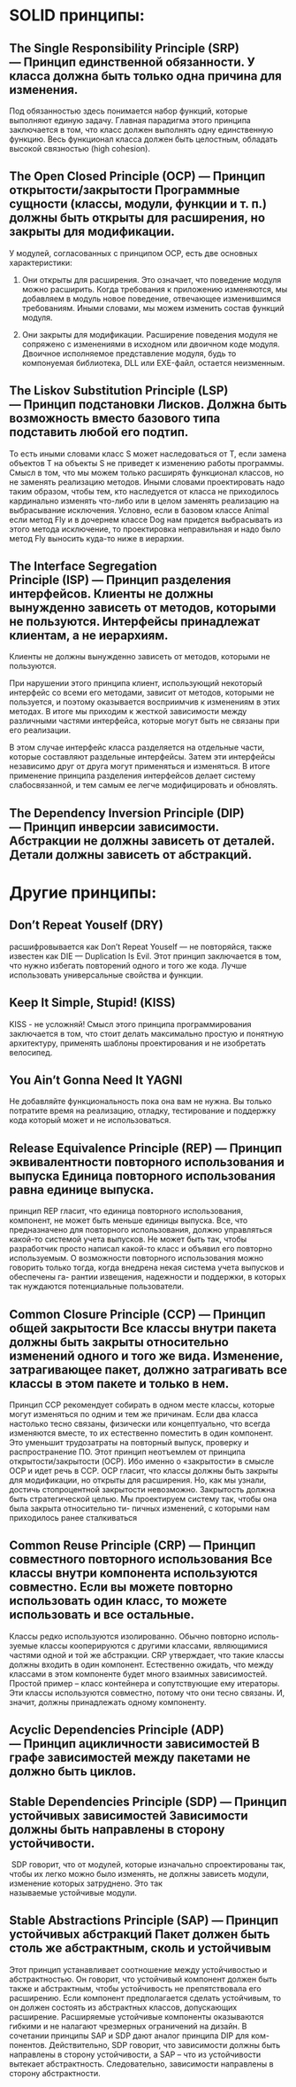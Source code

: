 # SOLID принципы:

## The Single Responsibility Principle (SRP) — Принцип единственной обязанности. У класса должна быть только одна причина для изменения.

Под обязанностью здесь понимается набор функций, которые выполняют единую задачу. Главная парадигма этого принципа заключается в том, что класс должен выполнять одну единственную функцию. Весь функционал класса должен быть целостным, обладать высокой связностью (high cohesion).

## The Open Closed Principle (OCP) — Принцип открытости/закрытости Программные сущности (классы, модули, функции и т. п.) должны быть открыты для расширения, но закрыты для модификации.

У модулей, согласованных с принципом OCP, есть две основных характеристики:

1.  Они открыты для расширения. Это означает, что поведение модуля можно расширить. Когда требования к приложению изменяются, мы добавляем в модуль новое поведение, отвечающее изменившимся требованиям. Иными словами, мы можем изменить состав функций модуля.
    
2.  Они закрыты для модификации. Расширение поведения модуля не сопряжено с изменениями в исходном или двоичном коде модуля. Двоичное исполняемое представление модуля, будь то компонуемая библиотека, DLL или EXE-файл, остается неизменным.
    

## The Liskov Substitution Principle (LSP) — Принцип подстановки Лисков. Должна быть возможность вместо базового типа подставить любой его подтип.

То есть иными словами класс S может наследоваться от T, если замена объектов T на объекты S не приведет к изменению работы программы. Смысл в том, что мы можем только расширять функционал классов, но не заменять реализацию методов. Иными словами проектировать надо таким образом, чтобы тем, кто наследуется от класса не приходилось кардинально изменять что-либо или в целом заменять реализацию на выбрасывание исключения. Условно, если в базовом классе Animal если метод Fly и в дочернем классе Dog нам придется выбрасывать из этого метода исключение, то проектировка неправильная и надо было метод Fly выносить куда-то ниже в иерархии. 

## The Interface Segregation Principle (ISP) — Принцип разделения интерфейсов. Клиенты не должны вынужденно зависеть от методов, которыми не пользуются. Интерфейсы принадлежат клиентам, а не иерархиям.

Клиенты не должны вынужденно зависеть от методов, которыми не пользуются.

При нарушении этого принципа клиент, использующий некоторый интерфейс со всеми его методами, зависит от методов, которыми не пользуется, и поэтому оказывается восприимчив к изменениям в этих методах. В итоге мы приходим к жесткой зависимости между различными частями интерфейса, которые могут быть не связаны при его реализации.

В этом случае интерфейс класса разделяется на отдельные части, которые составляют раздельные интерфейсы. Затем эти интерфейсы независимо друг от друга могут применяться и изменяться. В итоге применение принципа разделения интерфейсов делает систему слабосвязанной, и тем самым ее легче модифицировать и обновлять.

## The Dependency Inversion Principle (DIP) — Принцип инверсии зависимости. Абстракции не должны зависеть от деталей. Детали должны зависеть от абстракций.

# Другие принципы:

## Don’t Repeat Youself (DRY)

расшифровывается как Don’t Repeat Youself — не повторяйся, также известен как DIE — Duplication Is Evil. Этот принцип заключается в том, что нужно избегать повторений одного и того же кода. Лучше использовать универсальные свойства и функции.

## Keep It Simple, Stupid! (KISS) 

KISS - не усложняй! Смысл этого принципа программирования заключается в том, что стоит делать максимально простую и понятную архитектуру, применять шаблоны проектирования и не изобретать велосипед.

## You Ain’t Gonna Need It YAGNI 

Не добавляйте функциональность пока она вам не нужна. Вы только потратите время на реализацию, отладку, тестирование и поддержку кода который может и не использоваться.

## Release Equivalence Principle (REP) — Принцип эквивалентности повторного использования и выпуска Единица повторного использования равна единице выпуска.

принцип REP гласит, что единица повторного использования, компонент, не может быть меньше единицы выпуска. Все, что предназначено для повторного использования, должно управляться какой-то системой учета выпусков. Не может быть так, чтобы разработчик просто написал какой-то класс и объявил его повторно используемым. О возможности повторного использования можно говорить только тогда, когда внедрена некая система учета выпусков и обеспечены га- рантии извещения, надежности и поддержки, в которых так нуждаются потенциальные пользователи.

## Сommon Closure Principle (CCP) — Принцип общей закрытости Все классы внутри пакета должны быть закрыты относительно изменений одного и того же вида. Изменение, затрагивающее пакет, должно затрагивать все классы в этом пакете и только в нем.

Принцип CCP рекомендует собирать в одном месте классы, которые могут изменяться по одним и тем же причинам. Если два класса настолько тесно связаны, физически или концептуально, что всегда изменяются вместе, то их естественно поместить в один компонент. Это уменьшит трудозатраты на повторный выпуск, проверку и распространение ПО. Этот принцип неотъемлем от принципа открытости/закрытости (OCP). Ибо именно о «закрытости» в смысле OCP и идет речь в CCP. OCP гласит, что классы должны быть закрыты для модификации, но открыты для расширения. Но, как мы узнали, достичь стопроцентной закрытости невозможно. Закрытость должна быть стратегической целью. Мы проектируем систему так, чтобы она была закрыта относительно ти- пичных изменений, с которыми нам приходилось ранее сталкиваться

## Сommon Reuse Principle (CRP) — Принцип совместного повторного использования Все классы внутри компонента используются совместно. Если вы можете повторно использовать один класс, то можете использовать и все остальные.

Классы редко используются изолированно. Обычно повторно исполь- зуемые классы кооперируются с другими классами, являющимися частями одной и той же абстракции. CRP утверждает, что такие классы должны входить в один компонент. Естественно ожидать, что между классами в этом компоненте будет много взаимных зависимостей. Простой пример – класс контейнера и сопутствующие ему итераторы. Эти классы используются совместно, потому что они тесно связаны. И, значит, должны принадлежать одному компоненту.

## Acyclic Dependencies Principle (ADP) — Принцип ацикличности зависимостей В графе зависимостей между пакетами не должно быть циклов.

## Stable Dependencies Principle (SDP) — Принцип устойчивых зависимостей Зависимости должны быть направлены в сторону устойчивости.

 SDP говорит, что от модулей, которые изначально спроектированы так, чтобы их легко можно было изменять, не должны зависеть модули, изменение которых затруднено. Это так называемые устойчивые модули.

## Stable Abstractions Principle (SAP) — Принцип устойчивых абстракций Пакет должен быть столь же абстрактным, сколь и устойчивым

Этот принцип устанавливает соотношение между устойчивостью и абстрактностью. Он говорит, что устойчивый компонент должен быть также и абстрактным, чтобы устойчивость не препятствовала его расширению. Если компонент предполагается сделать устойчивым, то он должен состоять из абстрактных классов, допускающих расширение. Расширяемые устойчивые компоненты оказываются гибкими и не налагают чрезмерных ограничений на дизайн. В сочетании принципы SAP и SDP дают аналог принципа DIP для ком- понентов. Действительно, SDP говорит, что зависимости должны быть направлены в сторону устойчивости, а SAP – что из устойчивости вытекает абстрактность. Следовательно, зависимости направлены в сторону абстрактности.
